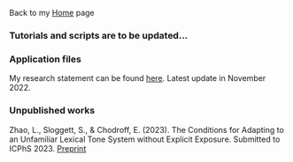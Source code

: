 Back to my [Home](https://liangzhaolz.github.io) page

### Tutorials and scripts are to be updated...

### Application files
My research statement can be found [here](ResearchStatement_liangzhao.pdf). Latest update in November 2022.

### Unpublished works
Zhao, L., Sloggett, S., & Chodroff, E. (2023). The Conditions for Adapting to an Unfamiliar Lexical Tone System without Explicit Exposure. Submitted to ICPhS 2023. [Preprint](ICPhS2023_ZhaoSloggettChodroff_paper.pdf)
